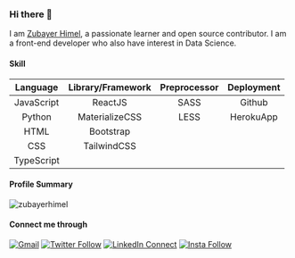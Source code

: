 ### Hi there 👋

I am [Zubayer Himel](https://zubayerhimel.github.io/), a passionate learner and open source contributor. I am a front-end developer who also have interest in Data Science.

#### Skill

|  Language  | Library/Framework | Preprocessor | Deployment |
| :--------: | :---------------: | :----------: | :--------: |
| JavaScript |      ReactJS      |     SASS     |   Github   |
|   Python   |  MaterializeCSS   |     LESS     | HerokuApp  |
|    HTML    |     Bootstrap     |              |            |
|    CSS     |      TailwindCSS     |              |            |
| TypeScript |                  |              |            |

#### Profile Summary

<img src="https://github-readme-stats.vercel.app/api?username=zubayerhimel&show_icons=true" alt="zubayerhimel" />

#### Connect me through

[![Gmail](https://img.shields.io/badge/%20-Send%20Mail-black?color=14171A&labelColor=ef5350&logo=gmail&logoColor=ffffff)](mailto:zhimel007@gmail.com?subject=From%20GitHub&cc=zubayer35-1985@diu.edu.bd&body=Hi,%20there.%20Found%20you%20from%20GitHub.)
[![Twitter Follow](https://img.shields.io/badge/dynamic/json.svg?color=14171A&labelColor=49b3e3&logo=twitter&logoColor=ffffff&label=&query=%24[0].followers_count&url=https%3A%2F%2Fcdn.syndication.twimg.com%2Fwidgets%2Ffollowbutton%2Finfo.json%3Fscreen_names%3Dzubayerhimel0&suffix=%20Followers)](https://twitter.com/zubayerhimel0)
[![LinkedIn Connect](https://img.shields.io/badge/%20-Connect-black?color=14171A&labelColor=0e76a8&logo=linkedin&logoColor=ffffff)](https://www.linkedin.com/in/zubayerhimel0/)
[![Insta Follow](https://img.shields.io/badge/%20-Follow-black?color=14171A&labelColor=d81b60&logo=instagram&logoColor=ffffff)](https://www.instagram.com/zubayerhimel0/)
